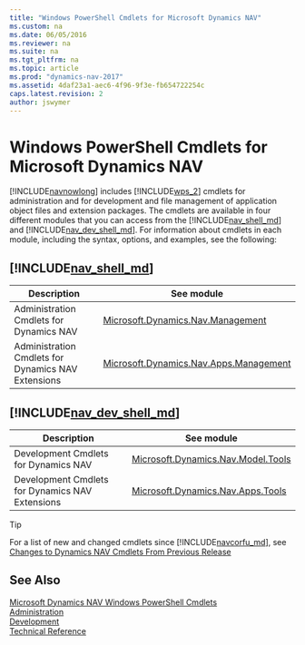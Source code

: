 ```yaml
---
title: "Windows PowerShell Cmdlets for Microsoft Dynamics NAV"
ms.custom: na
ms.date: 06/05/2016
ms.reviewer: na
ms.suite: na
ms.tgt_pltfrm: na
ms.topic: article
ms.prod: "dynamics-nav-2017"
ms.assetid: 4daf23a1-aec6-4f96-9f3e-fb654722254c
caps.latest.revision: 2
author: jswymer
---
```

# Windows PowerShell Cmdlets for Microsoft Dynamics NAV
[!INCLUDE[navnowlong](includes/navnowlong_md.md)] includes [!INCLUDE[wps_2](includes/wps_2_md.md)] cmdlets for administration and for development and file management of application object files and extension packages. The cmdlets are available in four different modules that you can access from the [!INCLUDE[nav_shell_md](includes/nav_shell_md.md)] and [!INCLUDE[nav_dev_shell_md](includes/nav_dev_shell_md.md)]. For information about cmdlets in each module, including the syntax, options, and examples, see the following:

##  [!INCLUDE[nav_shell_md](includes/nav_shell_md.md)]

|  Description  |  See module  |
|---------------|--------------|  
| Administration Cmdlets for Dynamics NAV|[Microsoft.Dynamics.Nav.Management](Microsoft.Dynamics.Nav.Management/Microsoft.Dynamics.Nav.Management.md)|
| Administration Cmdlets for Dynamics NAV Extensions |[Microsoft.Dynamics.Nav.Apps.Management](Microsoft.Dynamics.Nav.Apps.Management/Microsoft.Dynamics.Nav.Apps.Management.md)  |


## [!INCLUDE[nav_dev_shell_md](includes/nav_dev_shell_md.md)]

|  Description  |  See module  |
|---------------|--------------|
|  Development Cmdlets for Dynamics NAV  |[Microsoft.Dynamics.Nav.Model.Tools](Microsoft.Dynamics.Nav.Model.Tools/Microsoft.Dynamics.Nav.Model.Tools.md)  |
| Development Cmdlets for Dynamics NAV Extensions |[Microsoft.Dynamics.Nav.Apps.Tools](Microsoft.Dynamics.Nav.Apps.Tools/Microsoft.Dynamics.Nav.Apps.Tools.md)  |

>[!TIP]
>For a list of new and changed cmdlets since [!INCLUDE[navcorfu_md](includes/navcorfu_md.md)], see [Changes to Dynamics NAV Cmdlets From Previous Release](Changes-to-Microsoft-Dynamics-NAV-Cmdlets-From-Previous-Release.md)

## See Also  
[Microsoft Dynamics NAV Windows PowerShell Cmdlets](Microsoft-Dynamics-NAV-Windows-PowerShell-Cmdlets.md)  
[Administration](Administration.md)  
[Development](Development.md)  
[Technical Reference](Technical-Reference.md)
